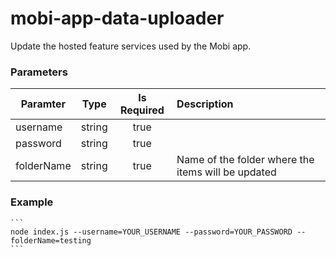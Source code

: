 # mobi-app-data-uploader
Update the hosted feature services used by the Mobi app.

### Parameters
| Paramter        | Type           | Is Required  | Description |
| --------------- |:--------------:|:------------:|:-----------|
| username        | string         |    true      |  |
| password        | string         |    true      |  |
| folderName      | string         |    true      | Name of the folder where the items will be updated |


### Example
    ```
    node index.js --username=YOUR_USERNAME --password=YOUR_PASSWORD --folderName=testing
    ```